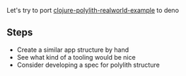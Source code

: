Let's try to port [clojure-polylith-realworld-example](https://github.com/furkan3ayraktar/clojure-polylith-realworld-example-app) to deno

## Steps

- Create a similar app structure by hand
- See what kind of a tooling would be nice
- Consider developing a spec for polylith structure
